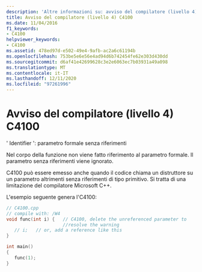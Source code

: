 ```yaml
---
description: 'Altre informazioni su: avviso del compilatore (livello 4) C4100'
title: Avviso del compilatore (livello 4) C4100
ms.date: 11/04/2016
f1_keywords:
- C4100
helpviewer_keywords:
- C4100
ms.assetid: 478ed97d-e502-49e4-9afb-ac2a6c61194b
ms.openlocfilehash: 753be5e6e56e4ad94d6b742454fe62e303d430dd
ms.sourcegitcommit: d6af41e42699628c3e2e6063ec7b03931a49a098
ms.translationtype: MT
ms.contentlocale: it-IT
ms.lasthandoff: 12/11/2020
ms.locfileid: "97261996"
---
```

# <a name="compiler-warning-level-4-c4100"></a>Avviso del compilatore (livello 4) C4100

' Identifier ': parametro formale senza riferimenti

Nel corpo della funzione non viene fatto riferimento al parametro formale. Il parametro senza riferimenti viene ignorato.

C4100 può essere emesso anche quando il codice chiama un distruttore su un parametro altrimenti senza riferimenti di tipo primitivo.  Si tratta di una limitazione del compilatore Microsoft C++.

L'esempio seguente genera l'C4100:

```cpp
// C4100.cpp
// compile with: /W4
void func(int i) {   // C4100, delete the unreferenced parameter to
                     //resolve the warning
   // i;   // or, add a reference like this
}

int main()
{
   func(1);
}
```
